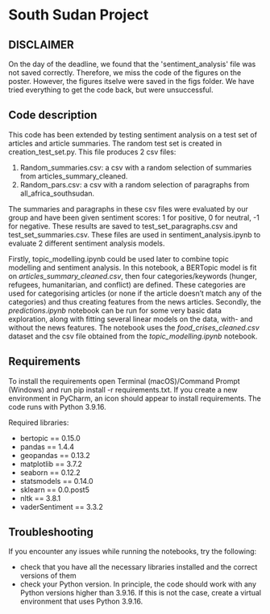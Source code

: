 # South Sudan Project 

## DISCLAIMER
On the day of the deadline, we found that the 'sentiment_analysis' file was not saved correctly. Therefore, we miss the code of the figures on the poster. However, the figures itselve were saved in the figs folder. We have tried everything to get the code back, but were unsuccessful. 


## Code description
This code has been extended by testing sentiment analysis on a test set of articles and article summaries. The random test set is created in creation_test_set.py. This file produces 2 csv files:
1. Random_summaries.csv: a csv with a random selection of summaries from articles_summary_cleaned. 
2. Random_pars.csv: a csv with a random selection of paragraphs from all_africa_southsudan. 

The summaries and paragraphs in these csv files were evaluated by our group and have been given sentiment scores: 1 for positive, 0 for neutral, -1 for negative. These results are saved to test_set_paragraphs.csv and test_set_summaries.csv. These files are used in sentiment_analysis.ipynb to evaluate 2 different sentiment analysis models. 

Firstly, topic_modelling.ipynb could be used later to combine topic modelling and sentiment analysis. In this notebook, a BERTopic model is fit on _articles_summary_cleaned.csv_, then four categories/keywords (hunger, refugees, humanitarian, and conflict) are defined. These categories are used for categorising articles (or none if the article doesn’t match any of the categories) and thus creating features from the news articles. Secondly, the _predictions.ipynb_ notebook can be run for some very basic data exploration, along with fitting several linear models on the data, with- and without the news features. The notebook uses the _food_crises_cleaned.csv_ dataset and the csv file obtained from the  _topic_modelling.ipynb_ notebook.

## Requirements
To install the requirements open Terminal (macOS)/Command Prompt (Windows) and run pip install -r requirements.txt. If you create a new environment in PyCharm, an icon should appear to install requirements. The code runs with Python 3.9.16.

Required libraries:
- bertopic == 0.15.0 
- pandas == 1.4.4 
- geopandas == 0.13.2 
- matplotlib == 3.7.2 
- seaborn == 0.12.2
- statsmodels == 0.14.0 
- sklearn == 0.0.post5
- nltk == 3.8.1
- vaderSentiment == 3.3.2

## Troubleshooting

If you encounter any issues while running the notebooks, try the following:
- check that you have all the necessary libraries installed and the correct versions of them
- check your Python version. In principle, the code should work with any Python versions higher than 3.9.16. If this is not the case, create a virtual environment that uses Python 3.9.16.